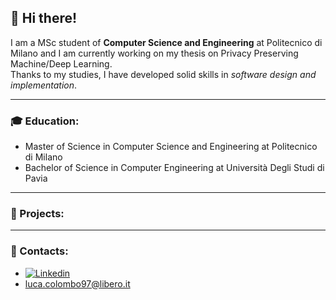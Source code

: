 ## 👋 Hi there!

I am a MSc student of **Computer Science and Engineering** at Politecnico di Milano and I am currently working on my thesis on Privacy Preserving Machine/Deep Learning.  
Thanks to my studies, I have developed solid skills in _software design and implementation_.

---
### 🎓 Education:
* Master of Science in Computer Science and Engineering at Politecnico di Milano
* Bachelor of Science in Computer Engineering at Università Degli Studi di Pavia
---
### 📌 Projects:
---
### 📝 Contacts:
* [![Linkedin](https://camo.githubusercontent.com/6dc9828248fb64760c234f5b24c275a4912e9bb546c281d0c8e67cecb3381669/68747470733a2f2f696d672e736869656c64732e696f2f62616467652f2d4c696e6b6564496e2d626c75653f7374796c653d666c6174266c6f676f3d4c696e6b6564696e266c6f676f436f6c6f723d7768697465)](https://www.linkedin.com/in/luca-colombo-84a30a159/)
* luca.colombo97@libero.it


